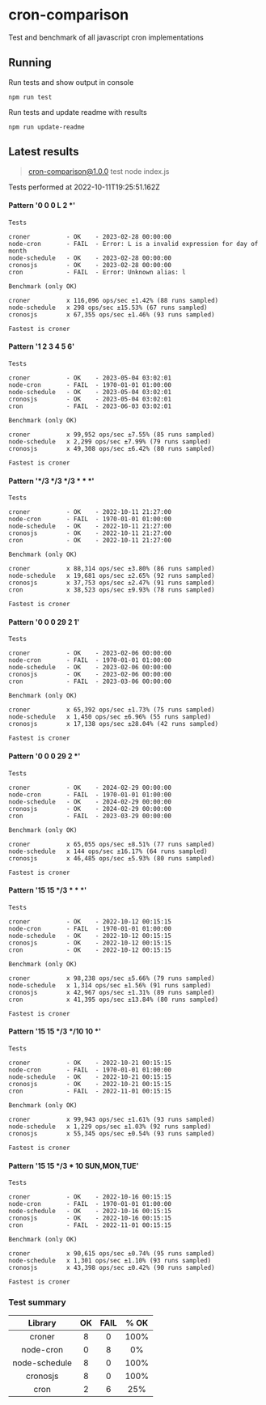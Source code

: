 # cron-comparison

Test and benchmark of all javascript cron implementations

## Running

Run tests and show output in console

`npm run test`

Run tests and update readme with results

`npm run update-readme`

## Latest results

> cron-comparison@1.0.0 test
> node index.js

Tests performed at 2022-10-11T19:25:51.162Z

#### Pattern '0 0 0 L 2 *'
```
Tests

croner          - OK    - 2023-02-28 00:00:00
node-cron       - FAIL  - Error: L is a invalid expression for day of month
node-schedule   - OK    - 2023-02-28 00:00:00
cronosjs        - OK    - 2023-02-28 00:00:00
cron            - FAIL  - Error: Unknown alias: l

Benchmark (only OK)

croner          x 116,096 ops/sec ±1.42% (88 runs sampled)
node-schedule   x 298 ops/sec ±15.53% (67 runs sampled)
cronosjs        x 67,355 ops/sec ±1.46% (93 runs sampled)

Fastest is croner         
```

#### Pattern '1 2 3 4 5 6'
```
Tests

croner          - OK    - 2023-05-04 03:02:01
node-cron       - FAIL  - 1970-01-01 01:00:00
node-schedule   - OK    - 2023-05-04 03:02:01
cronosjs        - OK    - 2023-05-04 03:02:01
cron            - FAIL  - 2023-06-03 03:02:01

Benchmark (only OK)

croner          x 99,952 ops/sec ±7.55% (85 runs sampled)
node-schedule   x 2,299 ops/sec ±7.99% (79 runs sampled)
cronosjs        x 49,308 ops/sec ±6.42% (80 runs sampled)

Fastest is croner         
```

#### Pattern '*/3 */3 */3 * * *'
```
Tests

croner          - OK    - 2022-10-11 21:27:00
node-cron       - FAIL  - 1970-01-01 01:00:00
node-schedule   - OK    - 2022-10-11 21:27:00
cronosjs        - OK    - 2022-10-11 21:27:00
cron            - OK    - 2022-10-11 21:27:00

Benchmark (only OK)

croner          x 88,314 ops/sec ±3.80% (86 runs sampled)
node-schedule   x 19,681 ops/sec ±2.65% (92 runs sampled)
cronosjs        x 37,753 ops/sec ±2.47% (91 runs sampled)
cron            x 38,523 ops/sec ±9.93% (78 runs sampled)

Fastest is croner         
```

#### Pattern '0 0 0 29 2 1'
```
Tests

croner          - OK    - 2023-02-06 00:00:00
node-cron       - FAIL  - 1970-01-01 01:00:00
node-schedule   - OK    - 2023-02-06 00:00:00
cronosjs        - OK    - 2023-02-06 00:00:00
cron            - FAIL  - 2023-03-06 00:00:00

Benchmark (only OK)

croner          x 65,392 ops/sec ±1.73% (75 runs sampled)
node-schedule   x 1,450 ops/sec ±6.96% (55 runs sampled)
cronosjs        x 17,138 ops/sec ±28.04% (42 runs sampled)

Fastest is croner         
```

#### Pattern '0 0 0 29 2 *'
```
Tests

croner          - OK    - 2024-02-29 00:00:00
node-cron       - FAIL  - 1970-01-01 01:00:00
node-schedule   - OK    - 2024-02-29 00:00:00
cronosjs        - OK    - 2024-02-29 00:00:00
cron            - FAIL  - 2023-03-29 00:00:00

Benchmark (only OK)

croner          x 65,055 ops/sec ±8.51% (77 runs sampled)
node-schedule   x 144 ops/sec ±16.17% (64 runs sampled)
cronosjs        x 46,485 ops/sec ±5.93% (80 runs sampled)

Fastest is croner         
```

#### Pattern '15 15 */3 * * *'
```
Tests

croner          - OK    - 2022-10-12 00:15:15
node-cron       - FAIL  - 1970-01-01 01:00:00
node-schedule   - OK    - 2022-10-12 00:15:15
cronosjs        - OK    - 2022-10-12 00:15:15
cron            - OK    - 2022-10-12 00:15:15

Benchmark (only OK)

croner          x 98,238 ops/sec ±5.66% (79 runs sampled)
node-schedule   x 1,314 ops/sec ±1.56% (91 runs sampled)
cronosjs        x 42,967 ops/sec ±1.31% (89 runs sampled)
cron            x 41,395 ops/sec ±13.84% (80 runs sampled)

Fastest is croner         
```

#### Pattern '15 15 */3 */10 10 *'
```
Tests

croner          - OK    - 2022-10-21 00:15:15
node-cron       - FAIL  - 1970-01-01 01:00:00
node-schedule   - OK    - 2022-10-21 00:15:15
cronosjs        - OK    - 2022-10-21 00:15:15
cron            - FAIL  - 2022-11-01 00:15:15

Benchmark (only OK)

croner          x 99,943 ops/sec ±1.61% (93 runs sampled)
node-schedule   x 1,229 ops/sec ±1.03% (92 runs sampled)
cronosjs        x 55,345 ops/sec ±0.54% (93 runs sampled)

Fastest is croner         
```

#### Pattern '15 15 */3 * 10 SUN,MON,TUE'
```
Tests

croner          - OK    - 2022-10-16 00:15:15
node-cron       - FAIL  - 1970-01-01 01:00:00
node-schedule   - OK    - 2022-10-16 00:15:15
cronosjs        - OK    - 2022-10-16 00:15:15
cron            - FAIL  - 2022-11-01 00:15:15

Benchmark (only OK)

croner          x 90,615 ops/sec ±0.74% (95 runs sampled)
node-schedule   x 1,301 ops/sec ±1.10% (93 runs sampled)
cronosjs        x 43,398 ops/sec ±0.42% (90 runs sampled)

Fastest is croner         
```

### Test summary

| Library | OK | FAIL | % OK |
| :---: | :--: | :---: | :-----: |
| croner | 8 | 0 | 100% |
| node-cron | 0 | 8 | 0% |
| node-schedule | 8 | 0 | 100% |
| cronosjs | 8 | 0 | 100% |
| cron | 2 | 6 | 25% |

